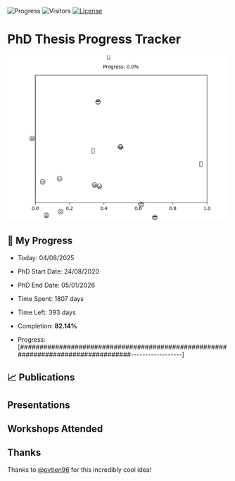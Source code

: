 ![Progress](https://img.shields.io/badge/Progress-82.14%25-54b45f?style=flat-square)
![Visitors](https://api.visitorbadge.io/api/combined?path=https%3A%2F%2Fgithub.com%2Fpvtien96%2FPhD_Thesis_Tracker&label=Views&labelColor=%2337d67a&countColor=%23ff8a65&style=flat-square)
[![License](https://img.shields.io/badge/License-Apache_2.0-blue.svg)](https://opensource.org/licenses/Apache-2.0)

# PhD Thesis Progress Tracker

<td style="width: 10%; padding: 10px; border: none;">
      <img src="progress.gif" alt="Progress" style="height: 10%">
</td>

## :calendar: My Progress

- Today: 04/08/2025
- PhD Start Date: 24/08/2020
- PhD End Date: 05/01/2026

- Time Spent: 1807 days
- Time Left: 393 days
- Completion: <b>82.14%</b>
- Progress: [##################################################################################------------------]

## 📈 Publications

## Presentations

## Workshops Attended

## Thanks

Thanks to [@pvtien96](https://github.com/pvtien96) for this incredibly cool idea!
